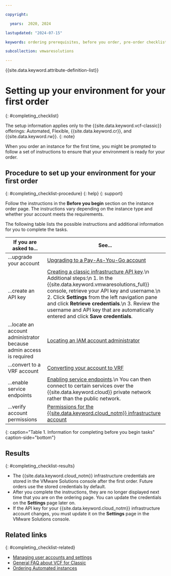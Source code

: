 ```yaml
---

copyright:

  years:  2020, 2024

lastupdated: "2024-07-15"

keywords: ordering prerequisites, before you order, pre-order checklist, before first order

subcollection: vmwaresolutions

---
```


{{site.data.keyword.attribute-definition-list}}

# Setting up your environment for your first order
{: #completing_checklist}

The setup information applies only to the {{site.data.keyword.vcf-classic}} offerings: Automated, Flexible, {{site.data.keyword.cr}}, and {{site.data.keyword.rw}}.
{: note}

When you order an instance for the first time, you might be prompted to follow a set of instructions to ensure that your environment is ready for your order.

## Procedure to set up your environment for your first order
{: #completing_checklist-procedure}
{: help}
{: support}

Follow the instructions in the **Before you begin** section on the instance order page. The instructions vary depending on the instance type and whether your account meets the requirements.

The following table lists the possible instructions and additional information for you to complete the tasks.

| If you are asked to... | See... |
| ---------------------- | ------ |
| ...upgrade your account | [Upgrading to a Pay-As-You-Go account](/docs/account?topic=account-upgrading-account#upgrade-paygo) |
| ...create an API key | [Creating a classic infrastructure API key](/docs/account?topic=account-classic_keys#create-classic-infrastructure-key).\n Additional steps:\n 1. In the {{site.data.keyword.vmwaresolutions_full}} console, retrieve your API key and username.\n 2. Click **Settings** from the left navigation pane and click **Retrieve credentials**.\n 3. Review the username and API key that are automatically entered and click **Save credentials**. |
| ...locate an account administrator because admin access is required | [Locating an IAM account administrator](/docs/vmwaresolutions?topic=vmwaresolutions-iam_verify_permissions) |
| ...convert to a VRF account | [Converting your account to VRF](/docs/vpc?topic=vpc-setting-up-access-to-classic-infrastructure&interface=ui#vrf-conversion) |
| ...enable service endpoints | [Enabling service endpoints](/docs/account?topic=account-vrf-service-endpoint#service-endpoint).\n You can then connect to certain services over the {{site.data.keyword.cloud}} private network rather than the public network. |
| ...verify account permissions | [Permissions for the {{site.data.keyword.cloud_notm}} infrastructure account](/docs/vmwaresolutions?topic=vmwaresolutions-signing_required_accounts#signing_required_accounts-infra-permissions) |
{: caption="Table 1. Information for completing before you begin tasks" caption-side="bottom"}

## Results
{: #completing_checklist-results}

* The {{site.data.keyword.cloud_notm}} infrastructure credentials are stored in the VMware Solutions console after the first order. Future orders use the stored credentials by default.
* After you complete the instructions, they are no longer displayed next time that you are on the ordering page. You can update the credentials on the **Settings** page later on.
* If the API key for your {{site.data.keyword.cloud_notm}} infrastructure account changes, you must update it on the **Settings** page in the VMware Solutions console.

## Related links
{: #completing_checklist-related}

* [Managing user accounts and settings](/docs/vmwaresolutions?topic=vmwaresolutions-useraccount)
* [General FAQ about VCF for Classic](/docs/vmwaresolutions?topic=vmwaresolutions-faq-vmwaresolutions)
* [Ordering Automated instances](/docs/vmwaresolutions?topic=vmwaresolutions-vc_orderinginstance-req)
